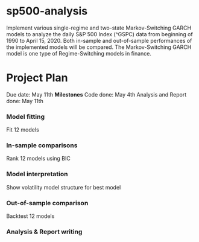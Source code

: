 # sp500-analysis
Implement various single-regime and two-state Markov-Switching GARCH models to analyze the daily S&amp;P 500 Index (^GSPC) data from beginning of 1990 to April 15, 2020. Both in-sample and out-of-sample performances of the implemented models will be compared. The Markov-Switching GARCH model is one type of Regime-Switching models in finance. 

# Project Plan
Due date: May 11th
**Milestones**
Code done: May 4th
Analysis and Report done: May 11th

### Model fitting
Fit 12 models

### In-sample comparisons
Rank 12 models using BIC

### Model interpretation
Show volatility model structure for best model

### Out-of-sample comparison
Backtest 12 models

### Analysis & Report writing
